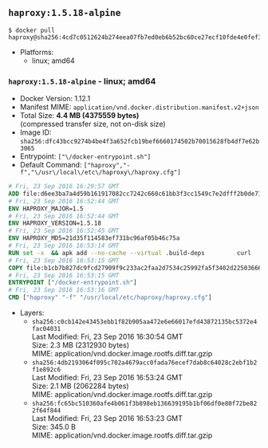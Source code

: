 ## `haproxy:1.5.18-alpine`

```console
$ docker pull haproxy@sha256:4cd7c0512624b274eea07fb7ed0eb6b52bc60ce27ecf10fde4e0fef3d4d2ce7d
```

-	Platforms:
	-	linux; amd64

### `haproxy:1.5.18-alpine` - linux; amd64

-	Docker Version: 1.12.1
-	Manifest MIME: `application/vnd.docker.distribution.manifest.v2+json`
-	Total Size: **4.4 MB (4375559 bytes)**  
	(compressed transfer size, not on-disk size)
-	Image ID: `sha256:dfc43bcc9274b4be4f3a652fcb19bef6660174502b70015628fb4df7e62b3065`
-	Entrypoint: `["\/docker-entrypoint.sh"]`
-	Default Command: `["haproxy","-f","\/usr\/local\/etc\/haproxy\/haproxy.cfg"]`

```dockerfile
# Fri, 23 Sep 2016 16:29:57 GMT
ADD file:d6ee3ba7a4d59b161917082cc7242c660c61bb3f3cc1549c7e2dfff2b0de7104 in / 
# Fri, 23 Sep 2016 16:52:44 GMT
ENV HAPROXY_MAJOR=1.5
# Fri, 23 Sep 2016 16:52:44 GMT
ENV HAPROXY_VERSION=1.5.18
# Fri, 23 Sep 2016 16:52:45 GMT
ENV HAPROXY_MD5=21d35f114583ef731bc96af05b46c75a
# Fri, 23 Sep 2016 16:53:14 GMT
RUN set -x 	&& apk add --no-cache --virtual .build-deps 		curl 		gcc 		libc-dev 		linux-headers 		make 		openssl-dev 		pcre-dev 		zlib-dev 	&& curl -SL "http://www.haproxy.org/download/${HAPROXY_MAJOR}/src/haproxy-${HAPROXY_VERSION}.tar.gz" -o haproxy.tar.gz 	&& echo "${HAPROXY_MD5}  haproxy.tar.gz" | md5sum -c 	&& mkdir -p /usr/src 	&& tar -xzf haproxy.tar.gz -C /usr/src 	&& mv "/usr/src/haproxy-$HAPROXY_VERSION" /usr/src/haproxy 	&& rm haproxy.tar.gz 	&& make -C /usr/src/haproxy 		TARGET=linux2628 		USE_PCRE=1 PCREDIR= 		USE_OPENSSL=1 		USE_ZLIB=1 		all 		install-bin 	&& mkdir -p /usr/local/etc/haproxy 	&& cp -R /usr/src/haproxy/examples/errorfiles /usr/local/etc/haproxy/errors 	&& rm -rf /usr/src/haproxy 	&& runDeps="$( 		scanelf --needed --nobanner --recursive /usr/local 			| awk '{ gsub(/,/, "\nso:", $2); print "so:" $2 }' 			| sort -u 			| xargs -r apk info --installed 			| sort -u 	)" 	&& apk add --virtual .haproxy-rundeps $runDeps 	&& apk del .build-deps
# Fri, 23 Sep 2016 16:53:15 GMT
COPY file:b1cb7b827dc9fcd27909f9c233ac2faa2d7534c25992fa5f3402d22503666d6d in / 
# Fri, 23 Sep 2016 16:53:15 GMT
ENTRYPOINT ["/docker-entrypoint.sh"]
# Fri, 23 Sep 2016 16:53:16 GMT
CMD ["haproxy" "-f" "/usr/local/etc/haproxy/haproxy.cfg"]
```

-	Layers:
	-	`sha256:c0cb142e43453ebb1f82b905aa472e6e66017efd43872135bc5372e4fac04031`  
		Last Modified: Fri, 23 Sep 2016 16:30:54 GMT  
		Size: 2.3 MB (2312930 bytes)  
		MIME: application/vnd.docker.image.rootfs.diff.tar.gzip
	-	`sha256:4db2193064f095c702a4679acc0fada76ecef7dab8c64028c2ebf1b2f1e892c6`  
		Last Modified: Fri, 23 Sep 2016 16:53:24 GMT  
		Size: 2.1 MB (2062284 bytes)  
		MIME: application/vnd.docker.image.rootfs.diff.tar.gzip
	-	`sha256:fc65bc510360afe4b061f3b898eb136639195b1bf06df0e80f72be822f64f844`  
		Last Modified: Fri, 23 Sep 2016 16:53:23 GMT  
		Size: 345.0 B  
		MIME: application/vnd.docker.image.rootfs.diff.tar.gzip
